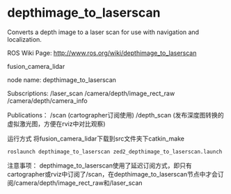 depthimage_to_laserscan
=======================

Converts a depth image to a laser scan for use with navigation and localization.

ROS Wiki Page:
http://www.ros.org/wiki/depthimage_to_laserscan


fusion_camera_lidar

node name: depthimage_to_laserscan

Subscriptions:
/laser_scan 
/camera/depth/image_rect_raw 
/camera/depth/camera_info

Publications：
/scan       (cartographer订阅使用)
/depth_scan (发布深度图转换的虚拟激光图，方便在rviz中对比观察)



运行方式
将fusion_camera_lidar下载到src文件夹下catkin_make
```
roslaunch depthimage_to_laserscan zed2_depthimage_to_laserscan.launch
```


注意事项：
depthimage_to_laserscan使用了延迟订阅方式，即只有cartographer或rviz中订阅了/scan，在depthimage_to_laserscan节点中才会订阅/camera/depth/image_rect_raw和/laser_scan